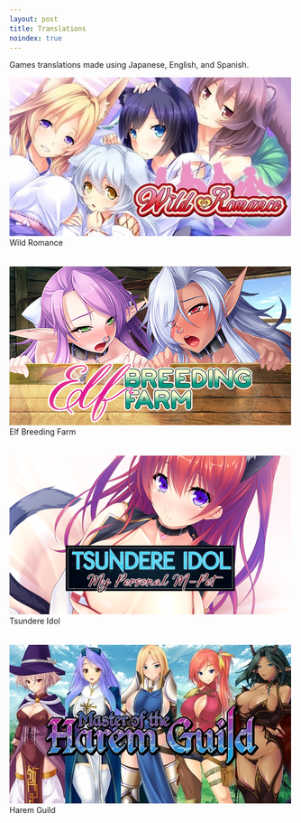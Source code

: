 ```yaml
---
layout: post
title: Translations
noindex: true
---
```

<p>Games translations made using Japanese, English, and Spanish.</p>

<div class="image-container image-container-num4">
  <div class="image image-num4">
    <a href="../translation/wild-romance">
      <img src="/assets/img/wildromance-pic.jpg" />
    </a>
  </div>
  <div class="caption caption-num4">
    Wild Romance
  </div>
  <br class="break">
</div><br class="break">

<div class="image-container image-container-num4">
  <div class="image image-num4">
    <a href="../translation/elf-breeding-farm">
      <img src="/assets/img/elfbreedingfarm-pic.jpg" />
    </a>
  </div>
  <div class="caption caption-num4">
    Elf Breeding Farm
  </div>
  <br class="break">
</div><br class="break">

<div class="image-container image-container-num4">
  <div class="image image-num4">
    <a href="../translation/tsundere-idol">
      <img src="/assets/img/tsundereidol-pic.png" />
    </a>
  </div>
  <div class="caption caption-num4">
    Tsundere Idol
  </div>
  <br class="break">
</div><br class="break">

<div class="image-container image-container-num4">
  <div class="image image-num4">
    <a href="../translation/harem-guild">
      <img src="/assets/img/haremguild-pic.jpg" />
    </a>
  </div>
  <div class="caption caption-num4">
    Harem Guild
  </div>
  <br class="break">
</div><br class="break">